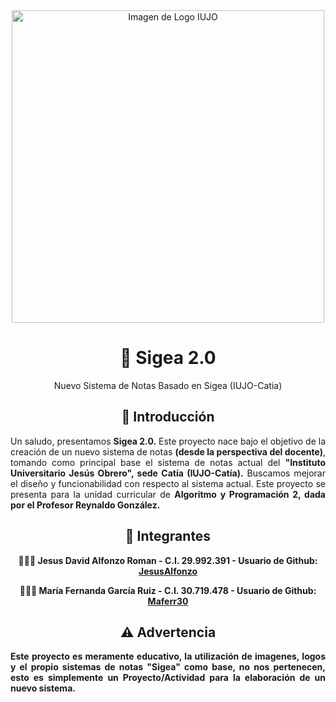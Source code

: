 <div align="center" dir="auto">
<img alt="Imagen de Logo IUJO" src="![image](https://github.com/JesusAlfonzo/sigea-2.0/assets/81721842/af9ff982-b3dc-4803-9538-9cf570bc3c0b)
" width="500">
<h1>🏫  Sigea 2.0</h1>
<p>Nuevo Sistema de Notas Basado en Sigea (IUJO-Catia)</p>

<h2>🔎  Introducción</h2>
<p style="text-align: justify;">Un saludo, presentamos <strong>Sigea 2.0.</strong> Este proyecto nace bajo el objetivo de la creación de un nuevo sistema de notas <strong>(desde la perspectiva del docente)</strong>, tomando como principal base el sistema de notas actual del <strong>"Instituto Universitario Jesús Obrero", sede Catía (IUJO-Catía).</strong> Buscamos mejorar el diseño y funcionabilidad con respecto al sistema actual. Este proyecto se presenta para la unidad curricular de <strong>Algoritmo y Programación 2</storng>, dada por el <strong>Profesor Reynaldo González.</strong></p>


<h2>👥  Integrantes</h2>
👨🏻‍💻  Jesus David Alfonzo Roman - C.I. 29.992.391 - Usuario de Github: <a href="https://github.com/JesusAlfonzo" rel="nofollow">JesusAlfonzo</a>

<br>

👩🏻‍💻  María Fernanda García Ruiz - C.I. 30.719.478 - Usuario de Github: <a href="https://github.com/Maferr30" rel="nofollow">Maferr30</a>

<h2>⚠️  Advertencia</h2>
<p style="text-align: justify;">Este proyecto es meramente educativo, la utilización de imagenes, logos y el propio sistemas de notas "Sigea" como base, <strong>no nos pertenecen<strong>, esto es simplemente un Proyecto/Actividad para la elaboración de un nuevo sistema. 
